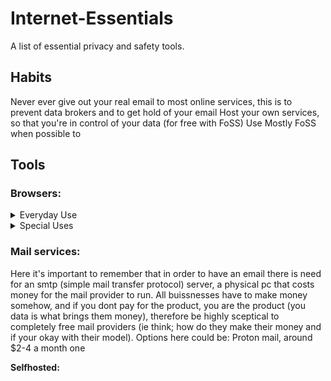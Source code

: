 # Internet-Essentials
A list of essential privacy and safety tools.

## Habits
Never ever give out your real email to most online services, this is to prevent data brokers and to get hold of your email
Host your own services, so that you're in control of your data (for free with FoSS)
Use Mostly FoSS when possible to

## Tools
### __Browsers:__
<details>
  <summary>Everyday Use</summary>
  
  __Firefox flavours:__
  * Librewolf
  * Fennet (for Android)
  * Hardened Firefox
  
  __Chromium flavours:__
  * Brave
  * DuckDuckGo Browser
  * (Degoogled Chromium)
  
</details>
<details>
  <summary>Special Uses</summary>
 
  __Firefox flavours:__
  * Tor Browser
</details>

### __Mail services:__
Here it's important to remember that in order to have an email there is need for an smtp (simple mail transfer protocol) server, a physical pc that costs money for the mail provider to run. All buissnesses have to make money somehow, and if you dont pay for the product, you are the product (you data is what brings them money), therefore be highly sceptical to completely free mail providers (ie think; how do they make their money and if your okay with their model). Options here could be:
Proton mail, around $2-4 a month
one

__Selfhosted:__





